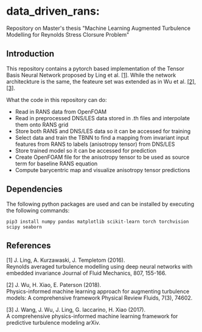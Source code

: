 # data_driven_rans:

Repository on Master's thesis "Machine Learning Augmented Turbulence Modelling for Reynolds Stress Clorsure Problem"

## Introduction

This repository contains a pytorch based implementation of the Tensor Basis Neural Network proposed by Ling et al. [[1]](#1). While the network architeckture is the same, the feateure set was extended as in Wu et al. [[2]](#2), [[3]](#3).

What the code in this repository can do:
- Read in RANS data from OpenFOAM
- Read in preprocessed DNS/LES data stored in .th files and interpolate them onto RANS grid
- Store both RANS and DNS/LES data so it can be accessed for training
- Select data and train the TBNN to find a mapping from invariant input features from RANS to labels (anisotropy tensor) from DNS/LES
- Store trained model so it can be accessed for prediction
- Create OpenFOAM file for the anisotropy tensor to be used as source term for baseline RANS equation
- Compute barycentric map and visualize anisotropy tensor predictions

## Dependencies

The following python packages are used and can be installed by executing the following commands:

```
pip3 install numpy pandas matplotlib scikit-learn torch torchvision scipy seaborn
```

## References
<a id="1">[1]</a> 
J. Ling, A. Kurzawaski, J. Templetom (2016).  
Reynolds averaged turbulence modelling using deep neural networks with embedded invariance
Journal of Fluid Mechanics, 807, 155-166.

<a id="2">[2]</a> 
J. Wu, H. Xiao, E. Paterson (2018).  
Physics-informed machine learning approach for augmenting turbulence models: A comprehensive framework
Physical Review Fluids, 7(3), 74602.

<a id="3">[3]</a> 
J. Wang, J. Wu, J. Ling, G. Iaccarino, H. Xiao (2017).  
A comprehensive physics-informed machine learning framework for predictive turbulence modeling
arXiv.
